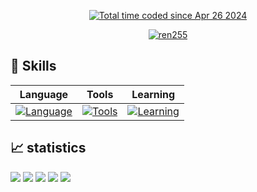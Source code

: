 <p align="center">
<!--   <a href="https://atcoder.jp/users/kokastar" target="_blank" title="kokastar"><img src="https://img.shields.io/endpoint?url=https%3A%2F%2Fatcoder-badges.now.sh%2Fapi%2Fatcoder%2Fjson%2Fkokastar" /></a>  -->
  <a href="https://wakatime.com/@6464fe21-d56f-40a2-899d-b4f77883e878"><img src="https://wakatime.com/badge/user/6464fe21-d56f-40a2-899d-b4f77883e878.svg" alt="Total time coded since Apr 26 2024" /></a>
  
<p align="center"> 
  <a href="https://github.com/ryo-ma/github-profile-trophy"><img src="https://github-profile-trophy.vercel.app/?username=ren255&column=7&theme=onedark&margin-w=10&margin-h=10" alt="ren255" /></a>
</p>

## 🌱 Skills
| Language | Tools   | Learning |
|----------|---------|----------|
| [![Language](https://skillicons.dev/icons?i=py,c&theme=light)](https://www.typescriptlang.org/) | [![Tools](https://skillicons.dev/icons?i=git,github&theme=light)](https://www.typescriptlang.org/) | [![Learning](https://skillicons.dev/icons?i=flutter,c#,rust&theme=light)](https://www.typescriptlang.org/) |



  
 ## 📈 statistics
   
![](http://github-profile-summary-cards.vercel.app/api/cards/profile-details?username=ren255&theme=github_dark)
![](http://github-profile-summary-cards.vercel.app/api/cards/repos-per-language?username=ren255&theme=github_dark)
![](http://github-profile-summary-cards.vercel.app/api/cards/most-commit-language?username=ren255&theme=github_dark)
![](http://github-profile-summary-cards.vercel.app/api/cards/stats?username=ren255&theme=github_dark)
![](http://github-profile-summary-cards.vercel.app/api/cards/productive-time?username=ren255&theme=github_dark&utcOffset=9)
  

